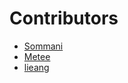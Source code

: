 # Contributors
- [Sommani](sommani@github.com)
- [Metee](metee.dev@github.com)
- [lieang](lieang.dev@github.com)
